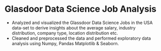# Glasdoor Data Science Job Analysis

- Analyzed and visualized the Glassdoor Data Science Jobs in the USA data-set to derive insights about the average salary, industry distribution, company type, location distribution etc.
- Cleaned and preprocessed the data and performed exploratory data analysis using Numpy, Pandas Matplotlib & Seaborn.
